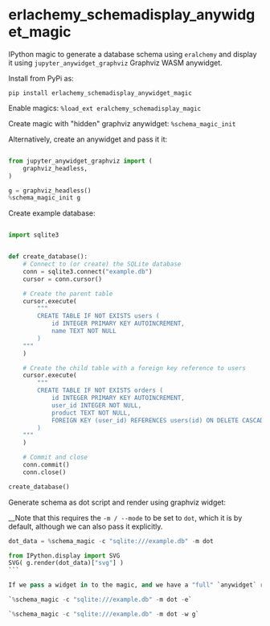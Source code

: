 # erlachemy_schemadisplay_anywidget_magic

IPython magic to generate a database schema using `eralchemy` and display it using `jupyter_anywidget_graphviz` Graphviz WASM anywidget.

Install from PyPi as:

`pip install erlachemy_schemadisplay_anywidget_magic`

Enable magics: `%load_ext eralchemy_schemadisplay_magic`

Create magic with "hidden" graphviz anywidget: `%schema_magic_init`

Alternatively, create an anywidget and pass it it:

```python

from jupyter_anywidget_graphviz import (
    graphviz_headless,
)

g = graphviz_headless()
%schema_magic_init g
```

Create example database:

```python

import sqlite3


def create_database():
    # Connect to (or create) the SQLite database
    conn = sqlite3.connect("example.db")
    cursor = conn.cursor()

    # Create the parent table
    cursor.execute(
        """
        CREATE TABLE IF NOT EXISTS users (
            id INTEGER PRIMARY KEY AUTOINCREMENT,
            name TEXT NOT NULL
        )
    """
    )

    # Create the child table with a foreign key reference to users
    cursor.execute(
        """
        CREATE TABLE IF NOT EXISTS orders (
            id INTEGER PRIMARY KEY AUTOINCREMENT,
            user_id INTEGER NOT NULL,
            product TEXT NOT NULL,
            FOREIGN KEY (user_id) REFERENCES users(id) ON DELETE CASCADE
        )
    """
    )

    # Commit and close
    conn.commit()
    conn.close()

create_database()
```

Generate schema as dot script and render using graphviz widget:

__Note that this requires the `-m / --mode` to be set to `dot`, which it is by default, although we can also pass it explicitly.

````python
dot_data = %schema_magic -c "sqlite:///example.db" -m dot

from IPython.display import SVG
SVG( g.render(dot_data)["svg"] )
```

If we pass a widget in to the magic, and we have a "full" `anywidget` running environment (not JupyterLite/marimo/pyodide), we can use the `-e / --embed` switch to return the dot diagram rendered as SVG (this will attempt to create/use an internally created graphviz widget). Alternatively, we can pass a grpahviz widget using the `-w / --widget-name` parameter.

`%schema_magic -c "sqlite:///example.db" -m dot -e`

`%schema_magic -c "sqlite:///example.db" -m dot -w g`
